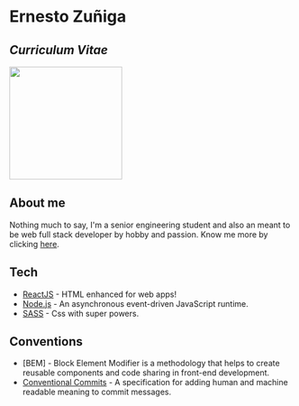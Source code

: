 # Ernesto Zuñiga 

## _Curriculum Vitae_

<img src="https://i.imgur.com/YKpGHEf.png" width="200" height="200" />

## About me

Nothing much to say, I'm a senior engineering student and also an meant to be web full stack developer by hobby and passion. Know me more by clicking  [here](https://ernestozuniga.github.io/).

## Tech

- [ReactJS](https://reactjs.org/) - HTML enhanced for web apps!
- [Node.js](https://nodejs.org/) - An asynchronous event-driven JavaScript runtime.
- [SASS](https://sass-lang.com/) - Css with super powers.

## Conventions

- [BEM] - Block Element Modifier is a methodology that helps to create reusable components and code sharing in front-end development.
- [Conventional Commits](https://www.conventionalcommits.org/en/v1.0.0/) - A specification for adding human and machine readable meaning to commit messages.
